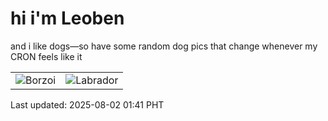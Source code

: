 # hi i'm Leoben

and i like dogs—so have some random dog pics that change whenever my CRON feels like it

|  |  |
|--------|----------|
| ![Borzoi](https://random-dog-vercel.vercel.app/api/random-borzoi?v=1754070077) | ![Labrador](https://random-dog-vercel.vercel.app/api/random-labrador?v=1754070077) |

Last updated: 2025-08-02 01:41 PHT
